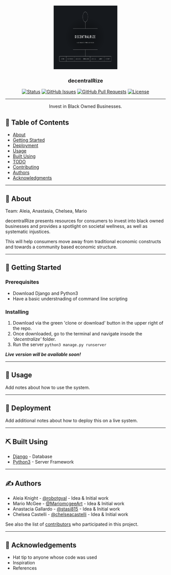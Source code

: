 <p align="center">
  <a href="" rel="noopener">
 <img width=200px height=200px src="home.png" alt="Project logo"></a>
</p>

<h3 align="center">decentralRize</h3>

<div align="center">

[![Status](https://img.shields.io/badge/status-active-success.svg)]()
[![GitHub Issues](https://img.shields.io/github/issues/kylelobo/The-Documentation-Compendium.svg)](https://github.com/kylelobo/The-Documentation-Compendium/issues)
[![GitHub Pull Requests](https://img.shields.io/github/issues-pr/kylelobo/The-Documentation-Compendium.svg)](https://github.com/kylelobo/The-Documentation-Compendium/pulls)
[![License](https://img.shields.io/badge/license-MIT-blue.svg)](/LICENSE)

</div>

---

<p align="center"> Invest in Black Owned Businesses. 
    <br> 
</p>

## 📝 Table of Contents

- [About](#about)
- [Getting Started](#getting_started)
- [Deployment](#deployment)
- [Usage](#usage)
- [Built Using](#built_using)
- [TODO](../TODO.md)
- [Contributing](../CONTRIBUTING.md)
- [Authors](#authors)
- [Acknowledgments](#acknowledgement)

---

## 🧐 About <a name = "about"></a>

Team: Aleia, Anastasia, Chelsea, Mario

decentralRize presents resources for consumers to invest into black owned businesses and provides a spotlight on societal wellness, as well as systematic injustices.

This will help consumers move away from traditional economic constructs and towards a community based economic structure. 

---

## 🏁 Getting Started <a name = "getting_started"></a>

### Prerequisites

- Download Django and Python3  
- Have a basic understnading of command line scripting


### Installing

1. Download via the green 'clone or download' button in the upper right of the repo. 
2. Once downloaded, go to the terminal and navigate insode the _'decentralize'_ folder.
3. Run the server `python3 manage.py runserver`  

***Live version will be available soon!***


---

## 🎈 Usage <a name="usage"></a>

Add notes about how to use the system.


----

## 🚀 Deployment <a name = "deployment"></a>

Add additional notes about how to deploy this on a live system.

---

## ⛏️ Built Using <a name = "built_using"></a>

- [Django](https://www.djangoproject.com/) - Database
- [Python3](https://python.org/) - Server Framework

---

## ✍️ Authors <a name = "authors"></a>

- Aleia Knight - [@robotgyal](https://github.com/robotgyal) - Idea & Initial work
- Mario McGee - [@MariomcgeeArt](https://github.com/MariomcgeeArt) - Idea & Initial work
- Anastacia Gallardo - [@stasi815](https://github.com/stasi815) - Idea & Initial work
- Chelsea Castelli - [@chelseacastelli](https://github.com/chelseacastelli) - Idea & Initial work

See also the list of [contributors](https://github.com/kylelobo/The-Documentation-Compendium/contributors) who participated in this project.

---

## 🎉 Acknowledgements <a name = "acknowledgement"></a>

- Hat tip to anyone whose code was used
- Inspiration
- References
